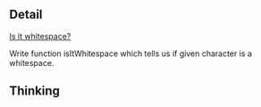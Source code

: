 ## Detail

[Is it whitespace?](https://www.codewars.com/kata/is-it-whitespace/train/haskell)

Write function isItWhitespace which tells us if given character is a whitespace.

## Thinking

